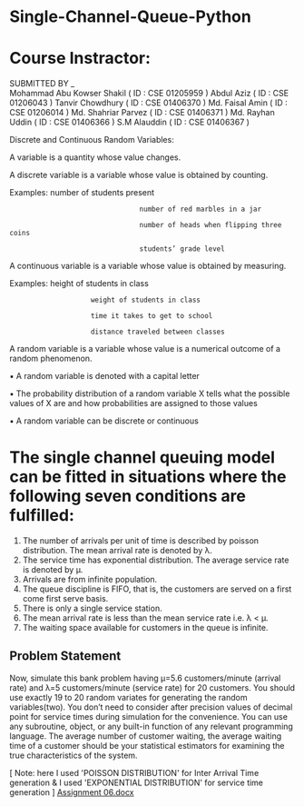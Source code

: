 # Single-Channel-Queue-Python

# Course Instractor:

SUBMITTED  BY _	 
Mohammad Abu Kowser Shakil  ( ID : CSE 01205959 )
Abdul Aziz ( ID : CSE 01206043 )
Tanvir Chowdhury ( ID : CSE 01406370 )
Md. Faisal Amin ( ID : CSE 01206014 )
Md. Shahriar Parvez ( ID : CSE 01406371 )
Md. Rayhan Uddin ( ID : CSE 01406366 )
S.M Alauddin  ( ID : CSE 01406367 )



Discrete and Continuous Random Variables:

 

A variable is a quantity whose value changes. 

 

A discrete variable is a variable whose value is obtained by counting.

 

Examples:     number of students present

                                    number of red marbles in a jar

                                    number of heads when flipping three coins

                                    students’ grade level

 

A continuous variable is a variable whose value is obtained by measuring.

 

Examples:     height of students in class

                        weight of students in class

                        time it takes to get to school

                        distance traveled between classes

 

A random variable is a variable whose value is a numerical outcome of a random phenomenon.

 

▪         A random variable is denoted with a capital letter

▪         The probability distribution of a random variable X tells what the possible values of X are and how probabilities are assigned to those values

▪         A random variable can be discrete or continuous



# The single channel queuing model can be fitted in situations where the following seven conditions are fulfilled:

1. The number of arrivals per unit of time is described by poisson distribution. The mean arrival rate is denoted by λ.
2. The service time has exponential distribution. The average service rate is denoted by μ.
3. Arrivals are from infinite population.
4. The queue discipline is FIFO, that is, the customers are served on a first come first serve basis.
5. There is only a single service station.
6. The mean arrival rate is less than the mean service rate i.e. λ < μ.
7. The waiting space available for customers in the queue is infinite.

## Problem Statement
Now, simulate this bank problem having µ=5.6 customers/minute (arrival rate) and λ=5 customers/minute (service rate) for 20 customers. You should use exactly 19 to 20 random variates for generating the random variables(two). You don’t need to consider after precision values of decimal point for service times during simulation for the convenience. You can use any subroutine, object, or any built-in function of any relevant programming language. The average number of customer waiting, the average waiting time of a customer should be your statistical estimators for examining the true characteristics of the system.

[ Note: here I used 'POISSON DISTRIBUTION' for Inter Arrival Time generation & I used 'EXPONENTIAL DISTRIBUTION' for service time generation ]
[Assignment 06.docx](https://github.com/shakil2510/Single-Channel-Queue-Python-Master/files/6177970/Assignment.06.docx)
